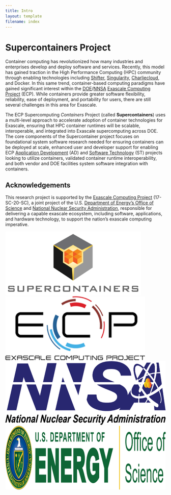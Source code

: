 ```yaml
---
title: Intro
layout: template
filename: index
--- 
```



# Supercontainers Project

Container computing has revolutionized how many industries and enterprises develop and deploy software and services. Recently, this model has gained traction in the High Performance Computing (HPC) community through enabling technologies including [Shifter](https://www.nersc.gov/research-and-development/user-defined-images), [Singularity](https://singularity.hpcng.org/), [Charliecloud](https://charliecloud.readthedocs.io/en/latest), and Docker.  In this same trend, container-based computing paradigms have gained significant interest within the [DOE](https://www.energy.gov)/[NNSA](https://www.energy.gov/nnsa/national-nuclear-security-administration) [Exascale Computing Project](https://exascaleproject.org/) (ECP). While containers provide greater software flexibility, reliability, ease of deployment, and portability for users, there are still several challenges in this area for Exascale.

The ECP Supercomputing *Containers* Project (called **Supercontainers**) uses a multi-level approach to accelerate adoption of container technologies for Exascale, ensuring that HPC container runtimes will be scalable, interoperable, and integrated into Exascale supercomputing across DOE. The core components of the Supercontainer project focuses on foundational system software research needed for ensuring containers can be deployed at scale, enhanced user and developer support for enabling ECP [Application Development](https://www.exascaleproject.org/research/#application) (AD) and [Software Technology](https://www.exascaleproject.org/research/#software) (ST) projects looking to utilize containers, validated container runtime interoperability, and both vendor and DOE facilities system software integration with containers.


## Acknowledgements

This research project is supported by the [Exascale Computing Project](https://exascaleproject.org/) (17-SC-20-SC), a joint project of the U.S. [Department of Energy’s Office of Science](https://www.energy.gov/science/office-science) and [National Nuclear Security Administration](https://www.energy.gov/nnsa/national-nuclear-security-administration), responsible for delivering a capable exascale ecosystem, including software, applications, and hardware technology, to support the nation’s exascale computing imperative.  


<img src="images/Supercontainer_logo_v2b-01.png" alt="Supercontainers Logo" height="200"/>
<img src="images/ecp-logo.png" alt="ECP Logo" height="200"/>
<img src="images/NNSA Logo_Color.png" alt="NNSA Logo" height="200"/>
<img src="images/doe_science_logo.png" alt="DOE Science Logo" height="200"/>

